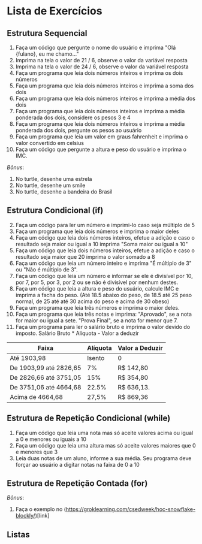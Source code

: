 # Lista de Exercícios


## Estrutura Sequencial
1. Faça um código que pergunte o nome do usuário e imprima "Olá {fulano}, eu me chamo..." 
1. Imprima na tela o valor de 21 / 6, observe o valor da variável resposta
1. Imprima na tela o valor de 24 / 6, observe o valor da variável resposta 
1. Faça um programa que leia dois números inteiros e imprima os dois números
1. Faça um programa que leia dois números inteiros e imprima a soma dos dois
1. Faça um programa que leia dois números inteiros e imprima a média dos dois
1. Faça um programa que leia dois números inteiros e imprima a média ponderada dos dois, considere os pesos 3 e 4
1. Faça um programa que leia dois números inteiros e imprima a média ponderada dos dois, pergunte os pesos ao usuário
2. Faça um programa que leia um valor em graus fahrenheit e imprima o valor convertido em celsius
4. Faça um código que pergunte a altura e peso do usuário e imprima o IMC.

*Bônus*: 
1. No turtle, desenhe uma estrela 
2. No turtle, desenhe um smile 
3. No turtle, desenhe a bandeira do Brasil
 
## Estrutura Condicional (if)
2. Faça um código para ler um número e imprimi-lo caso seja múltiplo de 5
3. Faça um programa que leia dois números e imprima o maior deles
4. Faça um código que leia dois números inteiros, efetue a adição e caso o resultado seja maior ou igual a 10 imprima "Soma maior ou igual a 10"
5. Faça um código que leia dois números inteiros, efetue a adição e caso o resultado seja maior que 20 imprima o valor somado a 8
6. Faça um código que leia um número inteiro e imprima "É múltiplo de 3" ou "Não é múltiplo de 3".
7. Faça um código que leia um número e informar se ele é divisível por 10, por 7, por 5, por 3, por 2 ou se não é divisível por nenhum destes.
8. Faça um código que leia a altura e peso do usuário, calcule IMC e imprima a facha do peso. (Até 18.5 abaixo do peso, de 18.5 até 25 peso normal, de 25 até até 30 acima do peso e acima de 30 obeso)
9. Faça um programa que leia três números e imprima o maior deles.
10. Faça um programa que leia três notas e imprima: "Aprovado", se a nota for maior ou igual a sete. "Prova Final", se a nota for menor que 7. 
11. Faça um programa para ler o salário bruto e imprima o valor devido do imposto. Salário Bruto * Alíquota - Valor a deduzir

Faixa | Alíquota | Valor a Deduzir
--- | --- | ---
Até 1903,98 | Isento | 0
De 1903,99 até 2826,65 | 7% | R$ 142,80 
De 2826,66 até 3751,05 | 15% |R$ 354,80 
De 3751,06 até 4664,68 | 22.5%| R$ 636,13. 
Acima de 4664,68 | 27,5% | R$ 869,36

## Estrutura de Repetição Condicional (while)
1. Faça um código que leia uma nota mas só aceite valores acima ou igual a 0 e menores ou iguais a 10
2. Faça um código que leia uma altura mas só aceite valores maiores que 0 e menores que 3
3. Leia duas notas de um aluno, informe a sua média. Seu programa deve forçar ao usuário a digitar notas na faixa de 0 a 10

## Estrutura de Repetição Contada (for)


*Bônus*:
1. Faça o exemplo no (https://groklearning.com/csedweek/hoc-snowflake-blockly/)[link]


## Listas 
